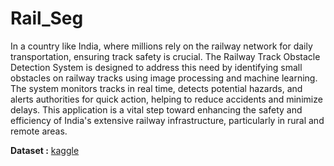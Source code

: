 # Rail_Seg

In a country like India, where millions rely on the railway network for daily transportation, ensuring track safety is crucial. The Railway Track Obstacle Detection System is designed to address this need by identifying small obstacles on railway tracks using image processing and machine learning. The system monitors tracks in real time, detects potential hazards, and alerts authorities for quick action, helping to reduce accidents and minimize delays. This application is a vital step toward enhancing the safety and efficiency of India's extensive railway infrastructure, particularly in rural and remote areas.

**Dataset :** [kaggle](https://www.kaggle.com/datasets/salmaneunus/railway-track-fault-detection)